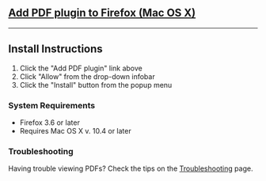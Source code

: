 ## [Add PDF plugin to Firefox (Mac OS X)](http://scripts.mit.edu/~sgross/fx-quartz-pdf-1.1.3.xpi) ##


---


## Install Instructions ##
  1. Click the "Add PDF plugin" link above
  1. Click "Allow" from the drop-down infobar
  1. Click the "Install" button from the popup menu


### System Requirements ###
  * Firefox 3.6 or later
  * Requires Mac OS X v. 10.4 or later

### Troubleshooting ###
Having trouble viewing PDFs? Check the tips on the [Troubleshooting](Troubleshooting.md) page.